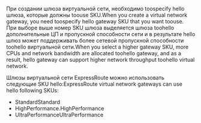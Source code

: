 <span data-ttu-id="d019f-101">При создании шлюза виртуальной сети, необходимо toospecify hello шлюза, которые должны toouse SKU.</span><span class="sxs-lookup"><span data-stu-id="d019f-101">When you create a virtual network gateway, you need toospecify hello gateway SKU that you want toouse.</span></span> <span data-ttu-id="d019f-102">При выборе выше номер SKU шлюза выделяется шлюза toohello дополнительные ЦП и пропускной способности сети и в результате hello шлюз может поддерживать более сетевой пропускной способности toohello виртуальной сети.</span><span class="sxs-lookup"><span data-stu-id="d019f-102">When you select a higher gateway SKU, more CPUs and network bandwidth are allocated toohello gateway, and as a result, hello gateway can support higher network throughput toohello virtual network.</span></span> 

<span data-ttu-id="d019f-103">Шлюзы виртуальной сети ExpressRoute можно использовать следующие SKU hello:</span><span class="sxs-lookup"><span data-stu-id="d019f-103">ExpressRoute virtual network gateways can use hello following SKUs:</span></span> 

* <span data-ttu-id="d019f-104">Standard</span><span class="sxs-lookup"><span data-stu-id="d019f-104">Standard</span></span>
* <span data-ttu-id="d019f-105">HighPerformance.</span><span class="sxs-lookup"><span data-stu-id="d019f-105">HighPerformance</span></span>
* <span data-ttu-id="d019f-106">UltraPerformance</span><span class="sxs-lookup"><span data-stu-id="d019f-106">UltraPerformance</span></span>

